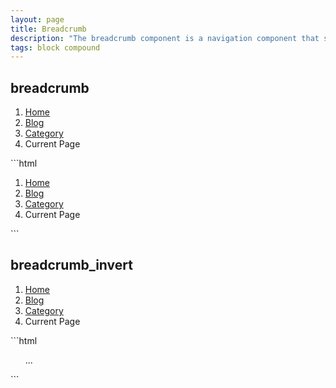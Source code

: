 ```yaml
---
layout: page
title: Breadcrumb
description: "The breadcrumb component is a navigation component that shows the hierarchical path to a users current location."
tags: block compound
---
```


<div class="flag">
  <h2>breadcrumb</h2>
</div>

<div class="demo grid grid_md">
  <div class="grid__item">
  <div class="demo__render">
    <ol class="breadcrumb">
      <li class="breadcrumb__item">
        <a href="#" class="breadcrumb__link">Home</a>
      </li>
      <li class="breadcrumb__item">
        <a href="#" class="breadcrumb__link">Blog</a>
      </li>
      <li class="breadcrumb__item">
        <a href="#" class="breadcrumb__link">Category</a>
      </li>
      <li class="breadcrumb__item">
        <span class="breadcrumb__text">Current Page</span>
      </li>
    </ol>
  </div>
  </div>
  <div class="grid__item size_6">
  <div class="demo__code" markdown="1">
```html
<ol class="breadcrumb">
  <li class="breadcrumb__item">
    <a href="#" class="breadcrumb__link">Home</a>
  </li>
  <li class="breadcrumb__item">
    <a href="#" class="breadcrumb__link">Blog</a>
  </li>
  <li class="breadcrumb__item">
    <a href="#" class="breadcrumb__link">Category</a>
  </li>
  <li class="breadcrumb__item">
    Current Page
  </li>
</ol>
```
  </div>
  </div>
</div>

<div class="flag">
  <h2>breadcrumb_invert</h2>
</div>

<div class="demo grid grid_md">
  <div class="grid__item">
  <div class="demo__render invert">
    <ol class="breadcrumb breadcrumb_invert">
      <li class="breadcrumb__item">
        <a href="#" class="breadcrumb__link">Home</a>
      </li>
      <li class="breadcrumb__item">
        <a href="#" class="breadcrumb__link">Blog</a>
      </li>
      <li class="breadcrumb__item">
        <a href="#" class="breadcrumb__link">Category</a>
      </li>
      <li class="breadcrumb__item">
        <span class="breadcrumb__text">Current Page</span>
      </li>
    </ol>
  </div>
  </div>
  <div class="grid__item size_6">
  <div class="demo__code" markdown="1">
```html
<ol class="breadcrumb breadcrumb_invert">
  ...
</ol>
```
  </div>
  </div>
</div>
